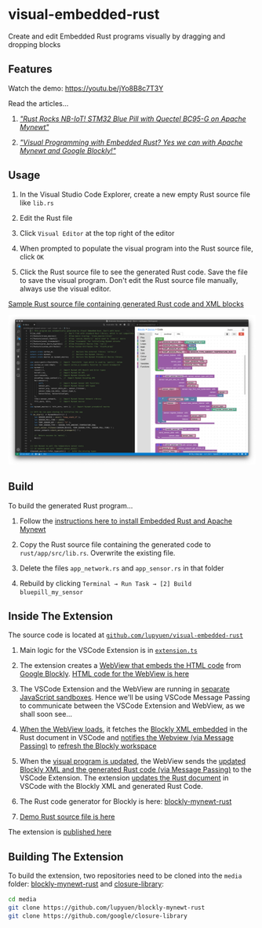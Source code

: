 # visual-embedded-rust

Create and edit Embedded Rust programs visually by dragging and dropping blocks

## Features

Watch the demo: https://youtu.be/jYo8B8c7T3Y

Read the articles...

1. [_"Rust Rocks NB-IoT! STM32 Blue Pill with Quectel BC95-G on Apache Mynewt"_](https://medium.com/@ly.lee/rust-rocks-nb-iot-stm32-blue-pill-with-quectel-bc95-g-on-apache-mynewt-ef62a7e28f7e)

1. [_"Visual Programming with Embedded Rust? Yes we can with Apache Mynewt and Google Blockly!"_](https://medium.com/@ly.lee/visual-programming-with-embedded-rust-yes-we-can-with-apache-mynewt-and-google-blockly-8b67ef7412d7)

## Usage

1. In the Visual Studio Code Explorer, create a new empty Rust source file like `lib.rs`

1. Edit the Rust file

1. Click `Visual Editor` at the top right of the editor

1. When prompted to populate the visual program into the Rust source file, click `OK`

1. Click the Rust source file to see the generated Rust code. Save the file to save the visual program. Don't edit the Rust source file manually, always use the visual editor.

[Sample Rust source file containing generated Rust code and XML blocks](https://github.com/lupyuen/stm32bluepill-mynewt-sensor/blob/rust-nbiot/rust/visual/src/lib.rs)

![Visual Embedded Rust editor with generated Rust code](images/editor.png)

## Build

To build the generated Rust program...

1. Follow the [instructions here to install Embedded Rust and Apache Mynewt](https://medium.com/@ly.lee/install-embedded-rust-and-apache-mynewt-for-visual-studio-code-on-windows-533ac87b35ad)

1. Copy the Rust source file containing the generated code to `rust/app/src/lib.rs`. Overwrite the existing file.

1. Delete the files `app_network.rs` and `app_sensor.rs` in that folder

1. Rebuild by clicking `Terminal → Run Task → [2] Build bluepill_my_sensor`

## Inside The Extension

The source code is located at [`github.com/lupyuen/visual-embedded-rust`](https://github.com/lupyuen/visual-embedded-rust)

1. Main logic for the VSCode Extension is in [`extension.ts`](src/extension.ts)

1. The extension creates a [WebView that embeds the HTML code](src/extension.ts#L88-L144) from [Google Blockly](https://developers.google.com/blockly/guides/overview). [HTML code for the WebView is here](src/web.ts)

1. The VSCode Extension and the WebView are running in [separate JavaScript sandboxes](https://code.visualstudio.com/api/extension-guides/webview#scripts-and-message-passing). Hence we'll be using VSCode Message Passing to communicate between the VSCode Extension and WebView, as we shall soon see...

1. [When the WebView loads](media/vscode/storage.js#L59-L71), it fetches the [Blockly XML embedded](src/extension.ts#L155-L202) in the Rust document in VSCode and [notifies the Webview (via Message Passing)](src/extension.ts#L168-L186) to [refresh the Blockly workspace](media/vscode/message.js#L40-L60)

1. When the [visual program is updated](media/vscode/storage.js#L165-L194), the WebView sends the [updated Blockly XML and the generated Rust code (via Message Passing)](media/vscode/message.js#L79-L89) to the VSCode Extension.  The extension [updates the Rust document](src/extension.ts#L203-L223) in VSCode with the Blockly XML and generated Rust Code.

1. The Rust code generator for Blockly is here: [blockly-mynewt-rust](https://github.com/lupyuen/blockly-mynewt-rust/tree/master/generators/rust)

1. [Demo Rust source file is here](https://github.com/lupyuen/stm32bluepill-mynewt-sensor/blob/rust-nbiot/rust/visual/src/lib.rs)

The extension is [published here](https://marketplace.visualstudio.com/items?itemName=LeeLupYuen.visual-embedded-rust)

## Building The Extension

To build the extension, two repositories need to be cloned into the `media` folder: [blockly-mynewt-rust](https://github.com/lupyuen/blockly-mynewt-rust) and [closure-library](https://github.com/google/closure-library):

```bash
cd media
git clone https://github.com/lupyuen/blockly-mynewt-rust
git clone https://github.com/google/closure-library
```
